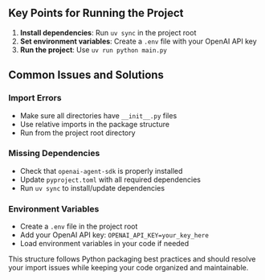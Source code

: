 ## Key Points for Running the Project

1. **Install dependencies**: Run `uv sync` in the project root
2. **Set environment variables**: Create a `.env` file with your OpenAI API key
3. **Run the project**: Use `uv run python main.py`

## Common Issues and Solutions

### Import Errors

- Make sure all directories have `__init__.py` files
- Use relative imports in the package structure
- Run from the project root directory

### Missing Dependencies

- Check that `openai-agent-sdk` is properly installed
- Update `pyproject.toml` with all required dependencies
- Run `uv sync` to install/update dependencies

### Environment Variables

- Create a `.env` file in the project root
- Add your OpenAI API key: `OPENAI_API_KEY=your_key_here`
- Load environment variables in your code if needed

This structure follows Python packaging best practices and should resolve your import issues while keeping your code organized and maintainable.
